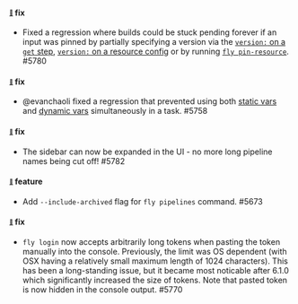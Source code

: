 #### <sub><sup><a name="5780" href="#5780">:link:</a></sup></sub> fix

* Fixed a regression where builds could be stuck pending forever if an input was pinned by partially specifying a version via the [`version:` on a `get` step](https://concourse-ci.org/jobs.html#schema.step.get-step.version), [`version:` on a resource config](https://concourse-ci.org/resources.html#schema.resource.version) or by running [`fly pin-resource`](https://concourse-ci.org/managing-resources.html#fly-pin-resource). #5780

#### <sub><sup><a name="5758" href="#5758">:link:</a></sup></sub> fix

* @evanchaoli fixed a regression that prevented using both [static vars] and [dynamic vars] simultaneously in a task. #5758

[static vars]: https://concourse-ci.org/vars.html#static-vars
[dynamic vars]: https://concourse-ci.org/vars.html#dynamic-vars

#### <sub><sup><a name="5782" href="#5782">:link:</a></sup></sub> fix

* The sidebar can now be expanded in the UI - no more long pipeline names being cut off! #5782

#### <sub><sup><a name="5390" href="#5390">:link:</a></sup></sub> feature

* Add `--include-archived` flag for `fly pipelines` command. #5673

#### <sub><sup><a name="5770" href="#5770">:link:</a></sup></sub> fix

* `fly login` now accepts arbitrarily long tokens when pasting the token manually into the console. Previously, the limit was OS dependent (with OSX having a relatively small maximum length of 1024 characters). This has been a long-standing issue, but it became most noticable after 6.1.0 which significantly increased the size of tokens. Note that pasted token is now hidden in the console output. #5770
